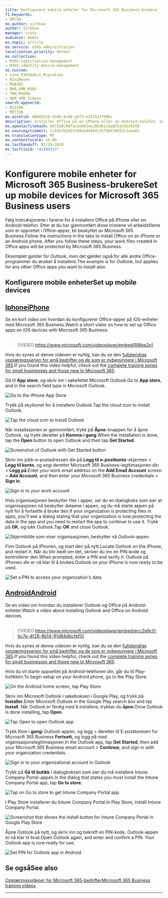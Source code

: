 ```yaml
---
title: Konfigurere mobile enheter for Microsoft 365 Business-brukere
f1.keywords:
- NOCSH
ms.author: sirkkuw
author: Sirkkuw
manager: scotv
audience: Admin
ms.topic: article
ms.service: o365-administration
localization_priority: Normal
ms.collection:
- M365-subscription-management
- M365-identity-device-management
ms.custom:
- Core_O365Admin_Migration
- MiniMaven
- MSB365
- OKR_SMB_M365
- TRN_M365B
- OKR_SMB_Videos
search.appverid:
- BCS160
- MET150
ms.assetid: d868561b-d340-4c04-a973-e2575d7f09bc
description: Installer Office på en iPhone eller en Android-telefon, og arbeidsfilene dine i Office-apper beskyttes av Microsoft 365 Business.
ms.openlocfilehash: 097330c99fac2eb03eec0b9b1cba87b3e5b20350
ms.sourcegitcommit: 1c91b7b24537d0e54d484c3379043db53c1aea65
ms.translationtype: MT
ms.contentlocale: nb-NO
ms.lasthandoff: 01/29/2020
ms.locfileid: "41594313"
---
```

# <a name="set-up-mobile-devices-for-microsoft-365-business-users"></a><span data-ttu-id="f4d22-103">Konfigurere mobile enheter for Microsoft 365 Business-brukere</span><span class="sxs-lookup"><span data-stu-id="f4d22-103">Set up mobile devices for Microsoft 365 Business users</span></span>

<span data-ttu-id="f4d22-p101">Følg instruksjonene i fanene for å installere Office på iPhone eller en Android-telefon. Etter at du har gjennomført disse trinnene vil arbeidsfilene som er opprettet i Office-apper, bli beskyttet av Microsoft 365 Business.</span><span class="sxs-lookup"><span data-stu-id="f4d22-p101">Follow the instructions in the tabs to install Office on an iPhone or an Android phone. After you follow these steps, your work files created in Office apps will be protected by Microsoft 365 Business.</span></span>

<span data-ttu-id="f4d22-106">Eksemplet gjelder for Outlook, men det gjelder også for alle andre Office-programmer du ønsker å installere.</span><span class="sxs-lookup"><span data-stu-id="f4d22-106">The example is for Outlook, but applies for any other Office apps you want to install also.</span></span>
  
## <a name="set-up-mobile-devices"></a><span data-ttu-id="f4d22-107">Konfigurere mobile enheter</span><span class="sxs-lookup"><span data-stu-id="f4d22-107">Set up mobile devices</span></span>

## <a name="iphonetabiphone"></a>[<span data-ttu-id="f4d22-108">Iphone</span><span class="sxs-lookup"><span data-stu-id="f4d22-108">iPhone</span></span>](#tab/iPhone)
  
<span data-ttu-id="f4d22-109">Se en kort video om hvordan du konfigurerer Office-apper på iOS-enheter med Microsoft 365 Business.</span><span class="sxs-lookup"><span data-stu-id="f4d22-109">Watch a short video on how to set up Office apps on iOS devices with Microsoft 365 Business.</span></span><br><br>

> [!VIDEO https://www.microsoft.com/videoplayer/embed/RWee2n] 

<span data-ttu-id="f4d22-110">Hvis du synes at denne videoen er nyttig, kan du se den [fullstendige opplæringsserien for små bedrifter og de som er nybegynnere i Microsoft 365](https://support.office.com/article/6ab4bbcd-79cf-4000-a0bd-d42ce4d12816).</span><span class="sxs-lookup"><span data-stu-id="f4d22-110">If you found this video helpful, check out the [complete training series for small businesses and those new to Microsoft 365](https://support.office.com/article/6ab4bbcd-79cf-4000-a0bd-d42ce4d12816).</span></span>

<span data-ttu-id="f4d22-111">Gå til **App store**, og skriv inn i søkefeltet Microsoft Outlook.</span><span class="sxs-lookup"><span data-stu-id="f4d22-111">Go to **App store**, and in the search field type in Microsoft Outlook.</span></span>
  
![Go to the iPhone App Store](media/886913de-76e5-4883-8ed0-4eb3ec06188f.png)
  
<span data-ttu-id="f4d22-113">Trykk på skyikonet for å installere Outlook.</span><span class="sxs-lookup"><span data-stu-id="f4d22-113">Tap the cloud icon to install Outlook.</span></span>
  
![Tap the cloud icon to install Outlook](media/665e1620-948a-4ab8-b914-dca49530142c.png)
  
<span data-ttu-id="f4d22-115">Når installasjonen er gjennomført, trykk på **Åpne**-knappen for å åpne Outlook, og trykk deretter på **Komme i gang**.</span><span class="sxs-lookup"><span data-stu-id="f4d22-115">When the installation is done, tap the **Open** button to open Outlook and then tap **Get Started**.</span></span>
  
![Screenshot of Outlook with Get Started button](media/005bedec-ae50-4d75-b3bb-e7cef9e2561c.png)
  
<span data-ttu-id="f4d22-117">Skriv inn jobb-e-postadressen din på **Legg til e-postkonto**-skjermen \> **Legg til konto**, og angi deretter Microsoft 365 Business-legitimasjonen din \> **Logg på**.</span><span class="sxs-lookup"><span data-stu-id="f4d22-117">Enter your work email address on the **Add Email Account** screen \> **Add Account**, and then enter your Microsoft 365 Business credentials \> **Sign in**.</span></span>
  
![Sign in to your work account](media/3cef1fb5-7bec-4d3d-8542-872b731ce19f.png)
  
<span data-ttu-id="f4d22-119">Hvis organisasjonen beskytter filer i apper, ser du en dialogboks som sier at organisasjonen nå beskytter dataene i appen, og du må starte appen på nytt for å fortsette å bruke den.</span><span class="sxs-lookup"><span data-stu-id="f4d22-119">If your organization is protecting files in apps, you'll see a dialog stating that your organization is now protecting the data in the app and you need to restart the app to continue to use it.</span></span> <span data-ttu-id="f4d22-120">Trykk på **OK**, og lukk Outlook.</span><span class="sxs-lookup"><span data-stu-id="f4d22-120">Tap **OK** and close Outlook.</span></span> 
  
![Skjermbilde som viser organisasjonen, beskytter nå Outlook-appen](media/fb4c1c84-b1e9-42e1-8070-c13dcf79fb09.png)
  
<span data-ttu-id="f4d22-122">Finn Outlook på iPhonen, og start den på nytt.</span><span class="sxs-lookup"><span data-stu-id="f4d22-122">Locate Outlook on the iPhone, and restart it.</span></span> <span data-ttu-id="f4d22-123">Når du blir bedt om det, skriver du inn en PIN-kode og kontrollerer den.</span><span class="sxs-lookup"><span data-stu-id="f4d22-123">When prompted, enter a PIN and verify it.</span></span> <span data-ttu-id="f4d22-124">Outlook på iPhonen din er nå klar til å brukes.</span><span class="sxs-lookup"><span data-stu-id="f4d22-124">Outlook on your iPhone is now ready to be used.</span></span>
  
![Set a PIN to access your organization's data](media/64f2630b-3164-47a4-9dd6-ca0c29ed5fb3.png)
  
## <a name="androidtabandroid"></a>[<span data-ttu-id="f4d22-126">Android</span><span class="sxs-lookup"><span data-stu-id="f4d22-126">Android</span></span>](#tab/Android)
  
<span data-ttu-id="f4d22-127">Se en video om hvordan du installerer Outlook og Office på Android-enheter.</span><span class="sxs-lookup"><span data-stu-id="f4d22-127">Watch a video about installing Outlook and Office on Android devices.</span></span><br><br>

> [!VIDEO https://www.microsoft.com/videoplayer/embed/ecc2e9c0-bc7e-4f26-8b14-91d84dbcfef0] 

<span data-ttu-id="f4d22-128">Hvis du synes at denne videoen er nyttig, kan du se den [fullstendige opplæringsserien for små bedrifter og de som er nybegynnere i Microsoft 365](https://support.office.com/article/6ab4bbcd-79cf-4000-a0bd-d42ce4d12816).</span><span class="sxs-lookup"><span data-stu-id="f4d22-128">If you found this video helpful, check out the [complete training series for small businesses and those new to Microsoft 365](https://support.office.com/article/6ab4bbcd-79cf-4000-a0bd-d42ce4d12816).</span></span>

<span data-ttu-id="f4d22-129">Hvis du vil starte oppsettet på Android-telefonen din, går du til Play-butikken.</span><span class="sxs-lookup"><span data-stu-id="f4d22-129">To begin setup on your Android phone, go to the Play Store.</span></span>
  
![On the Android home screen, tap Play Store](media/93df88e7-c778-40e1-b35e-868ca6e97f6c.png)
  
<span data-ttu-id="f4d22-131">Skriv inn Microsoft Outlook i søkeboksen i Google Play, og trykk på **Installer**.</span><span class="sxs-lookup"><span data-stu-id="f4d22-131">Enter Microsoft Outlook in the Google Play search box and tap **Install**.</span></span> <span data-ttu-id="f4d22-132">Når Outlook er ferdig med å installere, trykker du **åpne**.</span><span class="sxs-lookup"><span data-stu-id="f4d22-132">Once Outlook is done installing, tap **Open**.</span></span>
  
![Tap Open to open Outlook app](media/8b4c5937-8875-4b5a-a5b6-b8c6c9cd6240.png)
  
<span data-ttu-id="f4d22-134">Trykk Kom i **gang**i Outlook-appen, og legg \> deretter til E-postkontoen for Microsoft 365 Business **Fortsett,** og logg på med organisasjonslegitimasjonen.</span><span class="sxs-lookup"><span data-stu-id="f4d22-134">In the Outlook app, tap **Get Started**, then add your Microsoft 365 Business email account \> **Continue**, and sign in with your organization credentials.</span></span>
  
![Sign in to your organizational account in Outlook](media/18f67c66-4bab-4b99-94bd-080839312e29.png)
  
<span data-ttu-id="f4d22-136">Trykk på **Gå til butikk** i dialogboksen som sier du må installere Intune Company Portal-appen.</span><span class="sxs-lookup"><span data-stu-id="f4d22-136">In the dialog that states you must install the Intune Company Portal app, tap **Go to store**.</span></span>
  
![Tap on Go to store to get Intune Company Portal app](media/a702d712-5622-45dd-a511-b1adaee63071.png)
  
<span data-ttu-id="f4d22-138">I Play Store installerer du Intune Company Portal.</span><span class="sxs-lookup"><span data-stu-id="f4d22-138">In Play Store, install Intune Company Portal.</span></span>
  
![Screenshot that shows the install button for Intune Company Portal in Google Play Store](media/5e0408f2-3f37-44dd-80ed-13ca2ac6df0c.png)
  
<span data-ttu-id="f4d22-p105">Åpne Outlook på nytt, og skriv inn og bekreft en PIN-kode. Outlook-appen er nå klar til bruk.</span><span class="sxs-lookup"><span data-stu-id="f4d22-p105">Open Outlook again, and enter and confirm a PIN. Your Outlook app is now ready for use.</span></span>
  
![Set  PIN for Outlook app in Android](media/edb91afb-f1ed-451a-bc6b-8ccba664e055.png)

## <a name="see-also"></a><span data-ttu-id="f4d22-143">Se også</span><span class="sxs-lookup"><span data-stu-id="f4d22-143">See also</span></span>

[<span data-ttu-id="f4d22-144">Opplæringsvideoer for Microsoft 365-bedrifter</span><span class="sxs-lookup"><span data-stu-id="f4d22-144">Microsoft 365 Business training videos</span></span>](https://support.office.com/article/6ab4bbcd-79cf-4000-a0bd-d42ce4d12816)

---